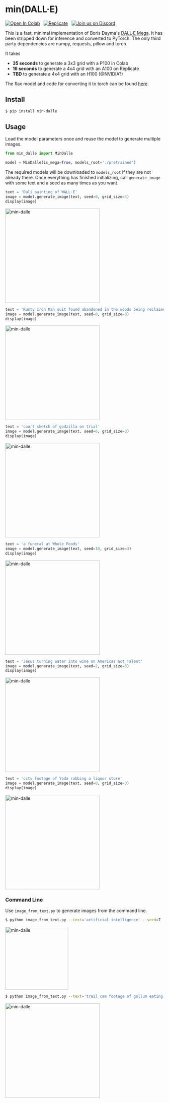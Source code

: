 # min(DALL·E)

[![Open In Colab](https://colab.research.google.com/assets/colab-badge.svg)](https://colab.research.google.com/github/kuprel/min-dalle/blob/main/min_dalle.ipynb)
&nbsp;
[![Replicate](https://replicate.com/kuprel/min-dalle/badge)](https://replicate.com/kuprel/min-dalle)
&nbsp;
[![Join us on Discord](https://img.shields.io/discord/823813159592001537?color=5865F2&logo=discord&logoColor=white)](https://discord.gg/xBPBXfcFHd)

This is a fast, minimal implementation of Boris Dayma's [DALL·E Mega](https://github.com/borisdayma/dalle-mini).  It has been stripped down for inference and converted to PyTorch.  The only third party dependencies are numpy, requests, pillow and torch.

It takes
- **35 seconds** to generate a 3x3 grid with a P100 in Colab
- **16 seconds** to generate a 4x4 grid with an A100 on Replicate
- **TBD** to generate a 4x4 grid with an H100 (@NVIDIA?)

The flax model and code for converting it to torch can be found [here](https://github.com/kuprel/min-dalle-flax).

## Install

```bash
$ pip install min-dalle
```  

## Usage

Load the model parameters once and reuse the model to generate multiple images.

```python
from min_dalle import MinDalle

model = MinDalle(is_mega=True, models_root='./pretrained')
```

The required models will be downloaded to `models_root` if they are not already there.  Once everything has finished initializing, call `generate_image` with some text and a seed as many times as you want.

```python
text = 'Dali painting of WALL·E'
image = model.generate_image(text, seed=0, grid_size=4)
display(image)
```
<img src="https://github.com/kuprel/min-dalle/raw/main/examples/dali_walle.jpg" alt="min-dalle" width="300"/>

```python
text = 'Rusty Iron Man suit found abandoned in the woods being reclaimed by nature'
image = model.generate_image(text, seed=0, grid_size=3)
display(image)
```
<img src="https://github.com/kuprel/min-dalle/raw/main/examples/ironman.jpg" alt="min-dalle" width="300"/>

```python
text = 'court sketch of godzilla on trial'
image = model.generate_image(text, seed=6, grid_size=3)
display(image)
```
<img src="https://github.com/kuprel/min-dalle/raw/main/examples/godzilla_trial.jpg" alt="min-dalle" width="300"/>

```python
text = 'a funeral at Whole Foods'
image = model.generate_image(text, seed=10, grid_size=3)
display(image)
```
<img src="https://github.com/kuprel/min-dalle/raw/main/examples/funeral.jpg" alt="min-dalle" width="300"/>

```python
text = 'Jesus turning water into wine on Americas Got Talent'
image = model.generate_image(text, seed=2, grid_size=3)
display(image)
```
<img src="https://github.com/kuprel/min-dalle/raw/main/examples/jesus.jpg" alt="min-dalle" width="300"/>

```python
text = 'cctv footage of Yoda robbing a liquor store'
image = model.generate_image(text, seed=0, grid_size=3)
display(image)
```
<img src="https://github.com/kuprel/min-dalle/raw/main/examples/yoda.jpg" alt="min-dalle" width="300"/>


### Command Line

Use `image_from_text.py` to generate images from the command line.

```bash
$ python image_from_text.py --text='artificial intelligence' --seed=7
```
<img src="https://github.com/kuprel/min-dalle/raw/main/examples/artificial_intelligence.jpg" alt="min-dalle" width="200"/>

```bash
$ python image_from_text.py --text='trail cam footage of gollum eating watermelon' --mega --seed=1 --grid-size=3
```
<img src="https://github.com/kuprel/min-dalle/raw/main/examples/gollum_trailcam.jpg" alt="min-dalle" width="300"/>
